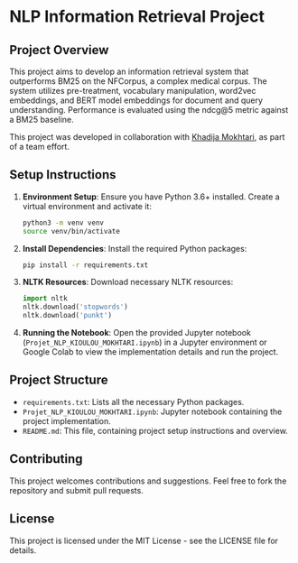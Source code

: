 # NLP Information Retrieval Project

## Project Overview
This project aims to develop an information retrieval system that outperforms BM25 on the NFCorpus, a complex medical corpus. The system utilizes pre-treatment, vocabulary manipulation, word2vec embeddings, and BERT model embeddings for document and query understanding. Performance is evaluated using the ndcg@5 metric against a BM25 baseline.

This project was developed in collaboration with [Khadija Mokhtari](https://github.com/Khadija-Mokhtari), as part of a team effort.

## Setup Instructions

1. **Environment Setup**: Ensure you have Python 3.6+ installed. Create a virtual environment and activate it:

    ```bash
    python3 -m venv venv
    source venv/bin/activate
    ```

2. **Install Dependencies**: Install the required Python packages:

    ```bash
    pip install -r requirements.txt
    ```

3. **NLTK Resources**: Download necessary NLTK resources:

    ```python
    import nltk
    nltk.download('stopwords')
    nltk.download('punkt')
    ```

4. **Running the Notebook**: Open the provided Jupyter notebook (`Projet_NLP_KIOULOU_MOKHTARI.ipynb`) in a Jupyter environment or Google Colab to view the implementation details and run the project.

## Project Structure

- `requirements.txt`: Lists all the necessary Python packages.
- `Projet_NLP_KIOULOU_MOKHTARI.ipynb`: Jupyter notebook containing the project implementation.
- `README.md`: This file, containing project setup instructions and overview.

## Contributing

This project welcomes contributions and suggestions. Feel free to fork the repository and submit pull requests.

## License

This project is licensed under the MIT License - see the LICENSE file for details.